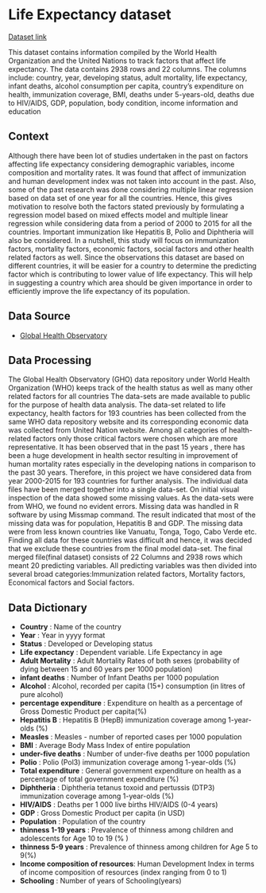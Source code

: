 # Life Expectancy dataset
[Dataset link](https://drive.google.com/drive/u/0/folders/1A-sIud0IX6EqRh9hBZcLRnDLa_eX7hEO)

This dataset contains information compiled by the World Health Organization and the United Nations to track factors that affect life expectancy. The data contains 2938 rows and 22 columns. The columns include: country, year, developing status, adult mortality, life expectancy, infant deaths, alcohol consumption per capita, country’s expenditure on health, immunization coverage, BMI, deaths under 5-years-old, deaths due to HIV/AIDS, GDP, population, body condition, income information and education
## Context
Although there have been lot of studies undertaken in the past on factors affecting life expectancy considering demographic variables, income composition and mortality rates. It was found that affect of immunization and human development index was not taken into account in the past. Also, some of the past research was done considering multiple linear regression based on data set of one year for all the countries. Hence, this gives motivation to resolve both the factors stated previously by formulating a regression model based on mixed effects model and multiple linear regression while considering data from a period of 2000 to 2015 for all the countries. Important immunization like Hepatitis B, Polio and Diphtheria will also be considered. In a nutshell, this study will focus on immunization factors, mortality factors, economic factors, social factors and other health related factors as well. Since the observations this dataset are based on different countries, it will be easier for a country to determine the predicting factor which is contributing to lower value of life expectancy. This will help in suggesting a country which area should be given importance in order to efficiently improve the life expectancy of its population.
## Data Source
* [Global Health Observatory](https://www.who.int/data/gho)

## Data Processing
The Global Health Observatory (GHO) data repository under World Health Organization (WHO) keeps track of the health status as well as many other related factors for all countries The data-sets are made available to public for the purpose of health data analysis. The data-set related to life expectancy, health factors for 193 countries has been collected from the same WHO data repository website and its corresponding economic data was collected from United Nation website. Among all categories of health-related factors only those critical factors were chosen which are more representative. It has been observed that in the past 15 years , there has been a huge development in health sector resulting in improvement of human mortality rates especially in the developing nations in comparison to the past 30 years. Therefore, in this project we have considered data from year 2000-2015 for 193 countries for further analysis. The individual data files have been merged together into a single data-set. On initial visual inspection of the data showed some missing values. As the data-sets were from WHO, we found no evident errors. Missing data was handled in R software by using Missmap command. The result indicated that most of the missing data was for population, Hepatitis B and GDP. The missing data were from less known countries like Vanuatu, Tonga, Togo, Cabo Verde etc. Finding all data for these countries was difficult and hence, it was decided that we exclude these countries from the final model data-set. The final merged file(final dataset) consists of 22 Columns and 2938 rows which meant 20 predicting variables. All predicting variables was then divided into several broad categories:​Immunization related factors, Mortality factors, Economical factors and Social factors.
## Data Dictionary
* **Country** : Name of the country
* **Year** : Year in yyyy format
* **Status** : Developed or Developing status
* **Life expectancy** : Dependent variable. Life Expectancy in age
* **Adult Mortality** : Adult Mortality Rates of both sexes (probability of dying between 15 and 60 years per 1000 population)
* **infant deaths** : Number of Infant Deaths per 1000 population
* **Alcohol** : Alcohol, recorded per capita (15+) consumption (in litres of pure alcohol)
* **percentage expenditure** : Expenditure on health as a percentage of Gross Domestic Product per capita(%)
* **Hepatitis B** : Hepatitis B (HepB) immunization coverage among 1-year-olds (%)
* **Measles** : Measles - number of reported cases per 1000 population
* **BMI** : Average Body Mass Index of entire population
* **under-five deaths** : Number of under-five deaths per 1000 population
* **Polio** : Polio (Pol3) immunization coverage among 1-year-olds (%)
* **Total expenditure** : General government expenditure on health as a percentage of total government expenditure (%)
* **Diphtheria** : Diphtheria tetanus toxoid and pertussis (DTP3) immunization coverage among 1-year-olds (%)
* **HIV/AIDS** : Deaths per 1 000 live births HIV/AIDS (0-4 years)
* **GDP** : Gross Domestic Product per capita (in USD)
* **Population** : Population of the country
* **thinness 1-19 years** : Prevalence of thinness among children and adolescents for Age 10 to 19 (% )
* **thinness 5-9 years** : Prevalence of thinness among children for Age 5 to 9(%)
* **Income composition of resources**: Human Development Index in terms of income composition of resources (index ranging from 0 to 1)
* **Schooling** : Number of years of Schooling(years)

